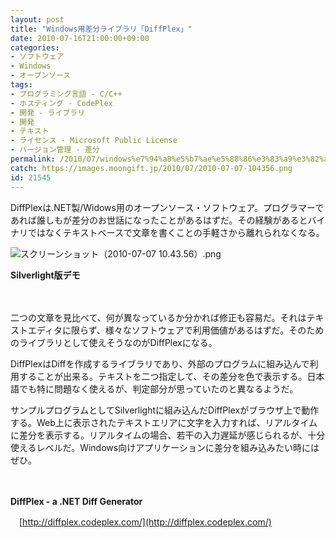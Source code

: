 ```yaml
---
layout: post
title: "Windows用差分ライブラリ「DiffPlex」"
date: 2010-07-16T21:00:00+09:00
categories:
- ソフトウェア
- Windows
- オープンソース
tags: 
- プログラミング言語 - C/C++
- ホスティング - CodePlex
- 開発 - ライブラリ
- 開発
- テキスト
- ライセンス - Microsoft Public License
- バージョン管理 - 差分
permalink: /2010/07/windows%e7%94%a8%e5%b7%ae%e5%88%86%e3%83%a9%e3%82%a4%e3%83%96%e3%83%a9%e3%83%aa%e3%80%8cdiffplex%e3%80%8d/
catch: https://images.moongift.jp/2010/07/2010-07-07-104356.png
id: 21545
---
```

DiffPlexは.NET製/Widows用のオープンソース・ソフトウェア。プログラマーであれば誰しもが差分のお世話になったことがあるはずだ。その経験があるとバイナリではなくテキストベースで文章を書くことの手軽さから離れられなくなる。

  

![スクリーンショット（2010-07-07 10.43.56）.png](https://images.moongift.jp/2010/07/2010-07-07-104356.png)  
  
**Silverlight版デモ**

  

　

  

二つの文章を見比べて、何が異なっているか分かれば修正も容易だ。それはテキストエディタに限らず、様々なソフトウェアで利用価値があるはずだ。そのためのライブラリとして使えそうなのがDiffPlexになる。

  
<!--more-->

DiffPlexはDiffを作成するライブラリであり、外部のプログラムに組み込んで利用することが出来る。テキストを二つ指定して、その差分を色で表示する。日本語でも特に問題なく使えるが、判定部分が思っていたのと異なるようだ。

  

サンプルプログラムとしてSilverlightに組み込んだDiffPlexがブラウザ上で動作する。Web上に表示されたテキストエリアに文字を入力すれば、リアルタイムに差分を表示する。リアルタイムの場合、若干の入力遅延が感じられるが、十分使えるレベルだ。Windows向けアプリケーションに差分を組み込みたい時にはぜひ。

  

　

  

**DiffPlex - a .NET Diff Generator**  
  
　[http://diffplex.codeplex.com/](http://diffplex.codeplex.com/)

  

